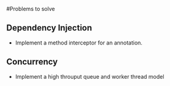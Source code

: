 #Problems to solve
## Dependency Injection
- Implement a method interceptor for an annotation.

## Concurrency
- Implement a high throuput queue and worker thread model

